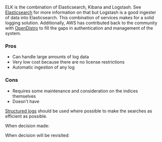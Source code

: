 ELK is the combination of Elasticsearch, Kibana and Logstash. See [Elasticsearch]() for more information on that but Logstash is a good ingester of data into Elasticsearch. This combination of services makes for a solid logging solution. Additionally, AWS has contributed back to the community with [OpenDistro](https://opendistro.github.io/for-elasticsearch/) to fill the gaps in authentication and management of the system.

### Pros
* Can handle large amounts of log data
* Very low cost because there are no license restrictions
* Automatic ingestion of any log

### Cons
* Requires some maintenance and consideration on the indices themselves
* Doesn't have 

[Structured logs](https://engineering.grab.com/structured-logging) should be used where possible to make the searches as efficient as possible. 

When decision made:

When decision will be revisited:

